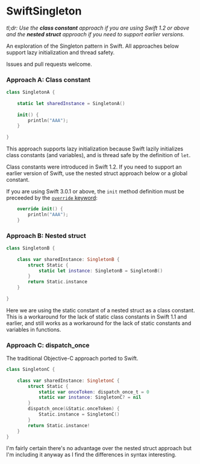 SwiftSingleton
==============

_tl;dr: Use the **class constant** approach if you are using Swift 1.2 or above and the **nested struct** approach if you need to support earlier versions._

An exploration of the Singleton pattern in Swift. All approaches below support lazy initialization and thread safety.

Issues and pull requests welcome.

### Approach A: Class constant

```swift
class SingletonA {
    
    static let sharedInstance = SingletonA()
    
    init() {
        println("AAA");
    }
    
}
```

This approach supports lazy initialization because Swift lazily initializes class constants (and variables), and is thread safe by the definition of `let`.

Class constants were introduced in Swift 1.2. If you need to support an earlier version of Swift, use the nested struct approach below or a global constant.

If you are using Swift 3.0.1 or above, the `init` method definition must be preceeded by the [`override` keyword][override]:

```swift
    override init() {
        println("AAA");
    }
```

### Approach B: Nested struct

```swift
class SingletonB {
    
    class var sharedInstance: SingletonB {
        struct Static {
            static let instance: SingletonB = SingletonB()
        }
        return Static.instance
    }
    
}
```

Here we are using the static constant of a nested struct as a class constant. This is a workaround for the lack of static class constants in Swift 1.1 and earlier, and still works as a workaround for the lack of static constants and variables in functions.

### Approach C: dispatch_once

The traditional Objective-C approach ported to Swift.

```swift
class SingletonC {
    
    class var sharedInstance: SingletonC {
        struct Static {
            static var onceToken: dispatch_once_t = 0
            static var instance: SingletonC? = nil
        }
        dispatch_once(&Static.onceToken) {
            Static.instance = SingletonC()
        }
        return Static.instance!
    }
}
```

I'm fairly certain there's no advantage over the nested struct approach but I'm including it anyway as I find the differences in syntax interesting.

  [override]: https://developer.apple.com/library/content/documentation/Swift/Conceptual/Swift_Programming_Language/Inheritance.html#//apple_ref/doc/uid/TP40014097-CH17-ID196
